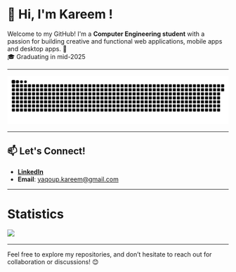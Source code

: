 # 👋 Hi, I'm Kareem !  

Welcome to my GitHub! I'm a **Computer Engineering student** with a passion for building creative and functional web applications, mobile apps and desktop apps. 🚀  
🎓 Graduating in mid-2025


---
<p align="center">
  <img src="/assets/snake.svg" alt="Snake animation" />
</p>

---

## 📫 Let's Connect!  

- [**LinkedIn**](https://www.linkedin.com/in/kareem-yaqoup/)
- **Email**: yaqoup.kareem@gmail.com 
---
# Statistics
![](https://github-readme-streak-stats.herokuapp.com/?user=engkareeem&theme=highcontrast&border_radius=10&short_numbers=true&mode=weekly)<br/>

---
Feel free to explore my repositories, and don’t hesitate to reach out for collaboration or discussions! 😊  


